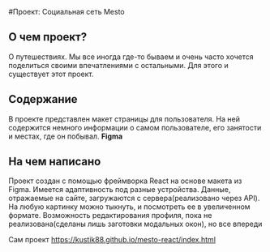 #Проект: Социальная сеть Mesto

## О чем проект?

О путешествиях. Мы все иногда где-то бываем и очень часто хочется поделиться своими впечатлениями с остальными. Для этого и существует этот проект.

## Содержание

В проекте представлен макет страницы для пользователя. На ней содержится немного информации о самом пользователе, его занятости и местах, где он побывал.
**Figma**

## На чем написано

Проект создан с помощью фреймворка React на основе макета из Figma. Имеется адаптивность под разные устройства. Данные, отражаемые на сайте, загружаются с сервера(реализовано через API). На любую картинку можно тыкнуть, и посмотреть ее в увеличенном формате. Возможность редактирования профиля, пока не реализована(сделаны лишь заготовки модальных окон), но все впереди


 Сам проект  https://kustik88.github.io/mesto-react/index.html
